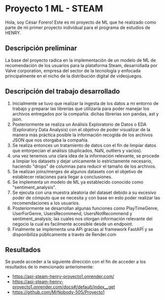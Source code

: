 # Proyecto 1 ML - STEAM

Hola, soy César Forero!
Este es mi proyecto de ML que he realizado como parte de mi primer proyecto individual para el programa de estudios de HENRY.

## Descripción preliminar
La base del proyecto radica en la implementación de un modelo de ML de recomendación de los usuarios para la plataforma Steam, desarrollada por Valve corporation, empresa del sector de la tecnología y enfocada principalmente en el nicho de la distribución digital de videojuegos.

## Descripción del trabajo desarrollado
1. Inicialmente se tuvo que realizar la ingesta de los datos a mi entorno de trabajo y preparar las librerías que utilizaría para poder manejar los archivos entregados por la compañía. dichas librerías son pandas, ast y json.
2. Posteriormente se realiza un Análisis Exploratorio de Datos o EDA (Exploratory Data Analysis) con el objetivo de poder visualizar de la manera más práctica posible la información recogida de los archivos JSON que nos otorgaba la compañía.
3. Se realiza entonces un tratamiento de datos con el fin de limpiar datos que entorpecían el análisis (duplicados, NaN, outliers y vacíos).
4. una vez tenemos una clara idea de la información relevante, se procede a limpiar los datasets y dejar unicamente lo estrictamente necesario, haciendo "drops" de columnas para reducir el tamaño de los archivos.
5. Se realizan joins/merges de algunos datasets con el objetivo de establecer relaciones para llegar a conclusiones.
6. Se implementa un modelo de ML ya establecido conocido como "sentiment_analysis".
7. Se ejecuta con una muestra aleatoria del dataset debido a su excesivo poder de cómputo que se necesita y con base en esto poder realizar las recomendaciones a los usuarios.
8. Posteriormente se desarrollan algunas funciones como PlayTimeGenre, UserForGenre, UsersRecommend, UsersNotRecommend y sentiment_analysis; las cuales nos otorgan información relevante del negocio la cual es facilmente accesible desde un endpoint.
9. Finalmente se implementa una APi gracias al framework FastAPÏ y se disponibiliza públicamente a través de Render.com 

## Resultados
Se puede acceder a la siguiente dirección con el fin de acceder a los resultados de lo mencionado anteriomente:
 - https://api-steam-henry-proyecto1.onrender.com/
 - https://api-steam-henry-proyecto1.onrender.com/docs#/default/index__get
 - https://github.com/MrNobody-505/Proyecto1